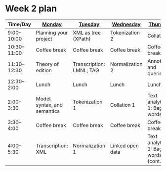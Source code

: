 # Week 2 plan

Time/Day | [Monday](week_2_day_1_plan.md) | [Tuesday](week_2_day_2_plan.md) | [Wednesday](week_2_day_3_plan.md) | [Thursday](week_2_day_4_plan.md) | [Friday](week_2_day_5_plan.md)
--- | --- | --- | --- | --- | ---
9:00–10:00 | Planning your project  | XML as tree (XPath) | Tokenization 2 | Collation 2 | Visualization
10:30–11:00 | Coffee break | Coffee break | Coffee break | Coffee break | Coffee break
11:30–12:30 | Theory of edition | Transcription: LMNL; TAG | Normalization 2 | Annotation and queries 1 | Annotation and queries 2
12:30–2:00 | Lunch | Lunch | Lunch | Lunch | Lunch
2:00–3:30 | Model, syntax, and semantics | <!--Computational pipelines, -->Tokenization 1 | Collation 1 | Text analytics 1: Bag of words | Text analytics 2: Supervised learning
3:30–4:00 | Coffee break | Coffee break | Coffee break | Coffee break | Coffee break
4:00–5:30 | Transcription: XML | Normalization 1 | Linked open data | Text analytics 1: Bag of words (cont.) | Text analytics 2: Supervised learning (cont.)
<!--
# By topic

Days are M, T, W, H, F; Slots are 1, 2, 3, 4. Topics are listed in order of first appearance in the program.

Topic | Slots
---- | ----
Modeling and theory (general) | M1, M2, M3
XML transcription | M4
XML navigation (XPath) | T1
LMNL transcript | T2
Tokenization | T3, W1
Normalization | T4, W2
Collation | W3, H1
Linked open data | W4
Visualization | F1
Annotation and queries (XQuery) | H2, F2
Text analytics (MK) | H3, H4, F3, F4
-->